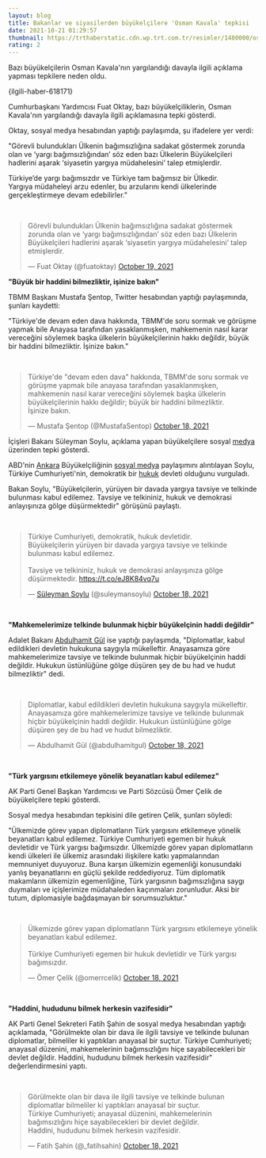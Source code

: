 ```yaml
--- 
layout: blog
title: Bakanlar ve siyasilerden büyükelçilere 'Osman Kavala' tepkisi
date: 2021-10-21 01:29:57
thumbnail: https://trthaberstatic.cdn.wp.trt.com.tr/resimler/1480000/osman-kavala-1480032.jpg
rating: 2
---
```

<p>
	Bazı büyükelçilerin Osman Kavala'nın yargılandığı davayla ilgili açıklama yapması tepkilere neden oldu. </p>
<p>
	{ilgili-haber-618171}</p>
<p>
	Cumhurbaşkanı Yardımcısı Fuat Oktay, bazı büyükelçiliklerin, Osman Kavala'nın yargılandığı davayla ilgili açıklamasına tepki gösterdi.</p>
<p>
	Oktay, sosyal medya hesabından yaptığı paylaşımda, şu ifadelere yer verdi:</p>
<p>
	"Görevli bulundukları Ülkenin bağımsızlığına sadakat göstermek zorunda olan ve ‘yargı bağımsızlığından’ söz eden bazı Ülkelerin Büyükelçileri hadlerini aşarak ‘siyasetin yargıya müdahelesini’ talep etmişlerdir. </p>
<p>
	Türkiye’de yargı bağımsızdır ve Türkiye tam bağımsız bir Ülkedir.<br />
	Yargıya müdaheleyi arzu edenler, bu arzularını kendi ülkelerinde gerçekleştirmeye devam edebilirler."</p>
<p>
	 </p>
<blockquote class="twitter-tweet">
	<p dir="ltr" lang="tr">
		Görevli bulundukları Ülkenin bağımsızlığına sadakat göstermek zorunda olan ve ‘yargı bağımsızlığından’ söz eden bazı Ülkelerin Büyükelçileri hadlerini aşarak ‘siyasetin yargıya müdahelesini’ talep etmişlerdir.</p>
	— Fuat Oktay (@fuatoktay) <a href="https://twitter.com/fuatoktay/status/1450311052047097856?ref_src=twsrc%5Etfw">October 19, 2021</a></blockquote>
<script async src="https://platform.twitter.com/widgets.js" charset="utf-8"></script><p>
	<strong>"Büyük bir haddini bilmezliktir, işinize bakın"</strong></p>
<p>
	TBMM Başkanı Mustafa Şentop, Twitter hesabından yaptığı paylaşımında, şunları kaydetti:</p>
<p>
	"Türkiye'de devam eden dava hakkında, TBMM'de soru sormak ve görüşme yapmak bile Anayasa tarafından yasaklanmışken, mahkemenin nasıl karar vereceğini söylemek başka ülkelerin büyükelçilerinin hakkı değildir, büyük bir haddini bilmezliktir. İşinize bakın."</p>
<p>
	 </p>
<blockquote class="twitter-tweet">
	<p dir="ltr" lang="tr">
		Türkiye'de "devam eden dava" hakkında, TBMM'de soru sormak ve görüşme yapmak bile anayasa tarafından yasaklanmışken, mahkemenin nasıl karar vereceğini söylemek başka ülkelerin büyükelçilerinin hakkı değildir; büyük bir haddini bilmezliktir.<br />
		İşinize bakın.</p>
	— Mustafa Şentop (@MustafaSentop) <a href="https://twitter.com/MustafaSentop/status/1450197855055097862?ref_src=twsrc%5Etfw">October 18, 2021</a></blockquote>
<script async src="https://platform.twitter.com/widgets.js" charset="utf-8"></script><p>
	İçişleri Bakanı Süleyman Soylu, açıklama yapan büyükelçilere sosyal <a href="https://www.trthaber.com/etiket/medya/" target="_blank">medya</a> üzerinden tepki gösterdi.</p>
<p>
	ABD'nin <a href="https://www.trthaber.com/etiket/ankara/" target="_blank">Ankara</a> Büyükelçiliğinin <a href="https://www.trthaber.com/etiket/sosyal-medya/" target="_blank">sosyal medya</a> paylaşımını alıntılayan Soylu, Türkiye Cumhuriyeti'nin, demokratik bir <a href="https://www.trthaber.com/etiket/hukuk/" target="_blank">hukuk</a> devleti olduğunu vurguladı.</p>
<p>
	Bakan Soylu, "Büyükelçilerin, yürüyen bir davada yargıya tavsiye ve telkinde bulunması kabul edilemez. Tavsiye ve telkininiz, hukuk ve demokrasi anlayışınıza gölge düşürmektedir" görüşünü paylaştı.</p>
<p>
	 </p>
<blockquote class="twitter-tweet">
	<p dir="ltr" lang="tr">
		Türkiye Cumhuriyeti, demokratik, hukuk devletidir.<br />
		Büyükelçilerin yürüyen bir davada yargıya tavsiye ve telkinde bulunması kabul edilemez.<br />
		<br />
		Tavsiye ve telkininiz, hukuk ve demokrasi anlayışınıza gölge düşürmektedir. <a href="https://t.co/eJ8K84vq7u">https://t.co/eJ8K84vq7u</a></p>
	— <a href="https://www.trthaber.com/etiket/suleyman-soylu/" target="_blank">Süleyman Soylu</a> (@suleymansoylu) <a href="https://twitter.com/suleymansoylu/status/1450170257671430148?ref_src=twsrc%5Etfw">October 18, 2021</a></blockquote>
<script async src="https://platform.twitter.com/widgets.js" charset="utf-8"></script><p>
	 </p>
<p>
	<strong>"Mahkemelerimize telkinde bulunmak hiçbir büyükelçinin haddi değildir"</strong></p>
<p>
	Adalet Bakanı <a href="https://www.trthaber.com/etiket/abdulhamit-gul/" target="_blank">Abdulhamit Gül</a> ise yaptığı paylaşımda, "Diplomatlar, kabul edildikleri devletin hukukuna saygıyla mükelleftir. Anayasamıza göre mahkemelerimize tavsiye ve telkinde bulunmak hiçbir büyükelçinin haddi değildir. Hukukun üstünlüğüne gölge düşüren şey de bu had ve hudut bilmezliktir" dedi.</p>
<p>
	 </p>
<blockquote class="twitter-tweet">
	<p dir="ltr" lang="tr">
		Diplomatlar, kabul edildikleri devletin hukukuna saygıyla mükelleftir. Anayasamıza göre mahkemelerimize tavsiye ve telkinde bulunmak hiçbir büyükelçinin haddi değildir. Hukukun üstünlüğüne gölge düşüren şey de bu had ve hudut bilmezliktir.</p>
	— Abdulhamit Gül (@abdulhamitgul) <a href="https://twitter.com/abdulhamitgul/status/1450194120832659460?ref_src=twsrc%5Etfw">October 18, 2021</a></blockquote>
<script async src="https://platform.twitter.com/widgets.js" charset="utf-8"></script><p>
	 </p>
<p>
	<strong>"Türk yargısını etkilemeye yönelik beyanatları kabul edilemez"</strong></p>
<p>
	AK Parti Genel Başkan Yardımcısı ve Parti Sözcüsü Ömer Çelik de büyükelçilere tepki gösterdi.</p>
<p>
	Sosyal medya hesabından tepkisini dile getiren Çelik, şunları söyledi:</p>
<p>
	"Ülkemizde görev yapan diplomatların Türk yargısını etkilemeye yönelik beyanatları kabul edilemez. Türkiye Cumhuriyeti egemen bir hukuk devletidir ve Türk yargısı bağımsızdır. Ülkemizde görev yapan diplomatların kendi ülkeleri ile ülkemiz arasındaki ilişkilere katkı yapmalarından memnuniyet duyuyoruz. Buna karşın ülkemizin egemenliği konusundaki yanlış beyanatlarını en güçlü şekilde reddediyoruz. Tüm diplomatik makamların ülkemizin egemenliğine, Türk yargısının bağımsızlığına saygı duymaları ve içişlerimize müdahaleden kaçınmaları zorunludur. Aksi bir tutum, diplomasiyle bağdaşmayan bir sorumsuzluktur." </p>
<p>
	 </p>
<blockquote class="twitter-tweet">
	<p dir="ltr" lang="tr">
		Ülkemizde görev yapan diplomatların Türk yargısını etkilemeye yönelik beyanatları kabul edilemez.<br />
		<br />
		Türkiye Cumhuriyeti egemen bir hukuk devletidir ve Türk yargısı bağımsızdır.</p>
	— Ömer Çelik (@omerrcelik) <a href="https://twitter.com/omerrcelik/status/1450204900911198215?ref_src=twsrc%5Etfw">October 18, 2021</a></blockquote>
<script async src="https://platform.twitter.com/widgets.js" charset="utf-8"></script><p>
	 </p>
<p>
	<strong>"Haddini, hududunu bilmek herkesin vazifesidir"</strong></p>
<p>
	AK Parti Genel Sekreteri Fatih Şahin de sosyal medya hesabından yaptığı açıklamada, "Görülmekte olan bir dava ile ilgili tavsiye ve telkinde bulunan diplomatlar, bilmeliler ki yaptıkları anayasal bir suçtur. Türkiye Cumhuriyeti; anayasal düzenini, mahkemelerinin bağımsızlığını hiçe sayabilecekleri bir devlet değildir. Haddini, hududunu bilmek herkesin vazifesidir" değerlendirmesini yaptı. </p>
<p>
	 </p>
<blockquote class="twitter-tweet">
	<p dir="ltr" lang="tr">
		Görülmekte olan bir dava ile ilgili tavsiye ve telkinde bulunan diplomatlar bilmeliler ki yaptıkları anayasal bir suçtur.<br />
		Türkiye Cumhuriyeti; anayasal düzenini, mahkemelerinin bağımsızlığını hiçe sayabilecekleri bir devlet değildir.<br />
		Haddini, hududunu bilmek herkesin vazifesidir.</p>
	— Fatih Şahin (@_fatihsahin) <a href="https://twitter.com/_fatihsahin/status/1450203170173603852?ref_src=twsrc%5Etfw">October 18, 2021</a></blockquote>
<script async src="https://platform.twitter.com/widgets.js" charset="utf-8"></script><p>
	 </p>
<p>
<script async src="https://platform.twitter.com/widgets.js" charset="utf-8"></script></p>
